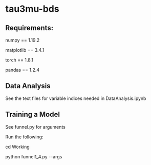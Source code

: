 # tau3mu-bds

## Requirements:

numpy == 1.19.2

matplotlib == 3.4.1

torch == 1.8.1

pandas == 1.2.4

## Data Analysis

See the text files for variable indices needed in DataAnalysis.ipynb

## Training a Model

See funnel.py for arguments

Run the following:

cd Working

python funnel1_4.py --args
